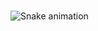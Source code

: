 

###

<img src="https://raw.githubusercontent.com/ahmadbinsadiq/ahmadbinsadiq/output/snake.svg" alt="Snake animation" />

###
